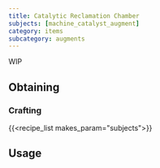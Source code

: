 ```yaml
---
title: Catalytic Reclamation Chamber
subjects: [machine_catalyst_augment]
category: items
subcategory: augments
---
```


WIP

Obtaining
---------

### Crafting
{{<recipe_list makes_param="subjects">}}

Usage
-----
